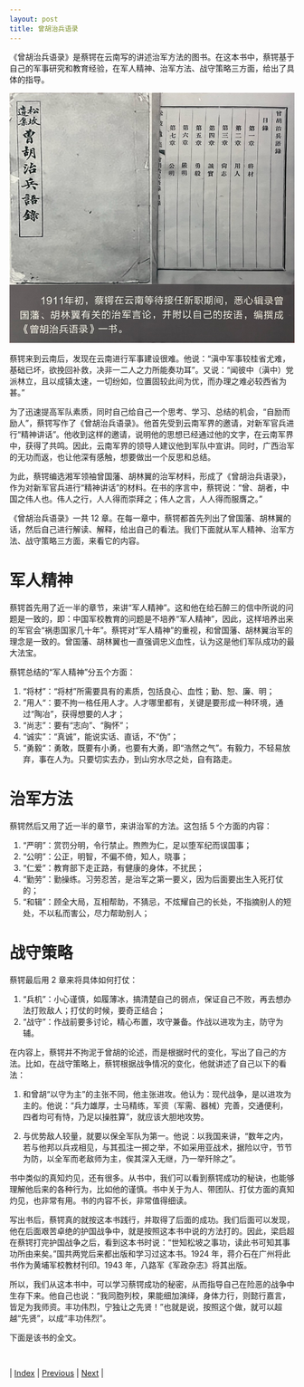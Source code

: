 ```yaml
---
layout: post
title: 曾胡治兵语录
---
```


《曾胡治兵语录》是蔡锷在云南写的讲述治军方法的图书。在这本书中，蔡锷基于自己的军事研究和教育经验，在军人精神、治军方法、战守策略三方面，给出了具体的指导。

![曾胡治兵语录](fig/6-3.jpeg "曾胡治兵语录")

蔡锷来到云南后，发现在云南进行军事建设很难。他说：“滇中军事较桂省尤难，基础已坏，欲挽回补救，决非一二人之力所能奏功耳”。又说：“闻彼中（滇中）党派林立，且以成镇太速，一切纷如，位置固较此间为优，而办理之难必较西省为甚。”

为了迅速提高军队素质，同时自己给自己一个思考、学习、总结的机会，“自励而励人”，蔡锷写作了《曾胡治兵语录》。他首先受到云南军界的邀请，对新军官兵进行“精神讲话”。他收到这样的邀请，说明他的思想已经通过他的文字，在云南军界中，获得了共鸣。因此，云南军界的领导人建议他到军队中宣讲。同时，广西治军的无功而返，也让他深有感触，想要做出一个反思和总结。

为此，蔡锷编选湘军领袖曾国藩、胡林翼的治军材料，形成了《曾胡治兵语录》，作为对新军官兵进行“精神讲话”的材料。在书的序言中，蔡锷说：“曾、胡者，中国之伟人也。伟人之行，人人得而崇拜之；伟人之言，人人得而服膺之。”

《曾胡治兵语录》一共 12 章。在每一章中，蔡锷都首先列出了曾国藩、胡林翼的话，然后自己进行解读、解释，给出自己的看法。我们下面就从军人精神、治军方法、战守策略三方面，来看它的内容。

# 军人精神

蔡锷首先用了近一半的章节，来讲“军人精神”。这和他在给石醉三的信中所说的问题是一致的，即：中国军校教育的问题是不培养“军人精神”，因此，这样培养出来的军官会“祸患国家几十年”。蔡锷对“军人精神”的重视，和曾国藩、胡林翼治军的理念是一致的。曾国藩、胡林翼也一直强调忠义血性，认为这是他们军队成功的最大法宝。

蔡锷总结的“军人精神”分五个方面：

1. “将材”：“将材”所需要具有的素质，包括良心、血性；勤、恕、廉、明；
2. ”用人“：要不拘一格任用人才。人才哪里都有，关键是要形成一种环境，通过“陶冶”，获得想要的人才；
3. “尚志”：要有“志向”、“胸怀”；
4. “诚实”：“真诚”，能说实话、直话，不“伪”；
5. “勇毅“：勇敢，既要有小勇，也要有大勇，即“浩然之气”。有毅力，不轻易放弃，事在人为。只要切实去办，到山穷水尽之处，自有路走。

# 治军方法

蔡锷然后又用了近一半的章节，来讲治军的方法。这包括 5 个方面的内容：
1. “严明”：赏罚分明，令行禁止。煦煦为仁，足以堕军纪而误国事；
2. “公明”：公正，明智，不偏不倚，知人，晓事；
3. “仁爱”：教育部下走正路，有健康的身体，不扰民；
4. “勤劳”：勤操练。习劳忍苦，是治军之第一要义，因为后面要出生入死打仗的；
5. “和辑”：顾全大局，互相帮助，不猜忌，不炫耀自己的长处，不指摘别人的短处，不以私而害公，尽力帮助别人；

# 战守策略

蔡锷最后用 2 章来将具体如何打仗：
1. “兵机”：小心谨慎，如履薄冰，搞清楚自己的弱点，保证自己不败，再去想办法打败敌人；打仗的时候，要奇正结合；
2. “战守”：作战前要多讨论，精心布置，攻守兼备。作战以进攻为主，防守为辅。

在内容上，蔡锷并不拘泥于曾胡的论述，而是根据时代的变化，写出了自己的方法。比如，在战守策略上，蔡锷根据战争情况的变化，他就讲述了自己以下的看法：

1. 和曾胡“以守为主”的主张不同，他主张进攻。他认为：现代战争，是以进攻为主的。他说：“兵力雄厚，士马精练，军资（军需、器械）完善，交通便利，四者均可有恃，乃足以操胜算”，就应该大胆地攻势。

2. 与优势敌人较量，就要以保全军队为第一。他说：以我国来讲，“数年之内，若与他邦以兵戎相见，与其孤注一掷之举，不如采用亚战术，据险以守，节节为防，以全军而老敌师为主，俟其深入无继，乃一举歼除之”。

书中类似的真知灼见，还有很多。从书中，我们可以看到蔡锷成功的秘诀，也能够理解他后来的各种行为，比如他的谨慎。书中关于为人、带团队、打仗方面的真知灼见，也非常有用。书的内容不长，非常值得细读。

写出书后，蔡锷真的就按这本书践行，并取得了后面的成功。我们后面可以发现，他在后面艰苦卓绝的护国战争中，就是按照这本书中说的方法打的。因此，梁启超在蔡锷打完护国战争之后，看到这本书时说：“世知松坡之事功，读此书可知其事功所由来矣。”国共两党后来都出版和学习过这本书。1924 年，蒋介石在广州将此书作为黄埔军校教材刊印。1943 年，八路军《军政杂志》将其出版。

所以，我们从这本书中，可以学习蔡锷成功的秘密，从而指导自己在险恶的战争中生存下来。他自己也说：“我同胞列校，果能细加演绎，身体力行，则懿行嘉言，皆足为我师资。丰功伟烈，宁独让之先贤！”也就是说，按照这个做，就可以超越“先贤”，以成“丰功伟烈”。

下面是该书的全文。

<br/>

| [Index](./) | [Previous](6-1-yunnan) | [Next](6-3-1-preface) |
